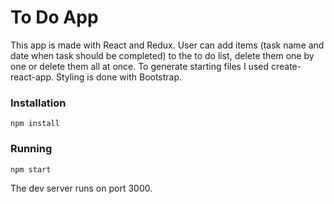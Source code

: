 # To Do App
This app is made with React and Redux. User can add items (task name and date when task should be completed) to the to do list, delete them one by one or delete them all at once.
To generate starting files I used create-react-app. Styling is done with Bootstrap.

### Installation
```
npm install
```
### Running
```
npm start
```

The dev server runs on port 3000.
